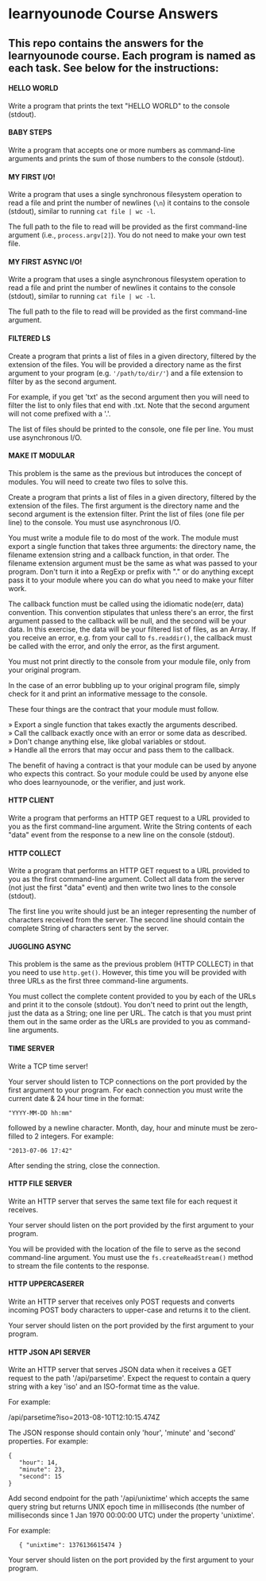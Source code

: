 # learnyounode Course Answers

## This repo contains the answers for the learnyounode course. Each program is named as each task. See below for the instructions:

#### HELLO WORLD

Write a program that prints the text "HELLO WORLD" to the console (stdout).

#### BABY STEPS

Write a program that accepts one or more numbers as command-line arguments and prints the sum of those numbers to the console (stdout).

#### MY FIRST I/O!

Write a program that uses a single synchronous filesystem operation to read a file and print the number of newlines (`\n`) it contains to the console (stdout), similar to running `cat file | wc -l`.

The full path to the file to read will be provided as the first command-line argument (i.e., `process.argv[2]`). You do not need to make your own test file. 

#### MY FIRST ASYNC I/O!

Write a program that uses a single asynchronous filesystem operation to read a file and print the number of newlines it contains to the console (stdout), similar to running `cat file | wc -l`.

The full path to the file to read will be provided as the first command-line argument.

#### FILTERED LS

Create a program that prints a list of files in a given directory, filtered by the extension of the files. You will be provided a directory name as the first argument to your program (e.g. `'/path/to/dir/'`) and a file extension to filter by as the second argument. 

For example, if you get 'txt' as the second argument then you will need to filter the list to only files that end with .txt. Note that the second argument will not come prefixed with a '.'.

The list of files should be printed to the console, one file per line. You must use asynchronous I/O.

#### MAKE IT MODULAR

This problem is the same as the previous but introduces the concept of modules. You will need to create two files to solve this.

Create a program that prints a list of files in a given directory, filtered by the extension of the files. The first argument is the directory name and the second argument is the extension filter. Print the list of files (one file per line) to the console. You must use asynchronous I/O.  

You must write a module file to do most of the work. The module must export a single function that takes three arguments: the directory name, the filename extension string and a callback function, in that order. The filename extension argument must be the same as what was passed to your program. Don't turn it into a RegExp or prefix with "." or do anything except pass it to your module where you can do what you need to make your filter work.  

The callback function must be called using the idiomatic node(err, data) convention. This convention stipulates that unless there's an error, the first argument passed to the callback will be null, and the second will be your data. In this exercise, the data will be your filtered list of files, as an Array. If you receive an error, e.g. from your call to `fs.readdir()`, the callback must be called with the error, and only the error, as the first argument.  

You must not print directly to the console from your module file, only from your original program.

In the case of an error bubbling up to your original program file, simply check for it and print an informative message to the console.

These four things are the contract that your module must follow.  

» Export a single function that takes exactly the arguments described.      
» Call the callback exactly once with an error or some data as described.     
» Don't change anything else, like global variables or stdout.              
» Handle all the errors that may occur and pass them to the callback.       

The benefit of having a contract is that your module can be used by anyone who expects this contract. So your module could be used by anyone else who does learnyounode, or the verifier, and just work.

#### HTTP CLIENT

Write a program that performs an HTTP GET request to a URL provided to you as the first command-line argument. Write the String contents of each "data" event from the response to a new line on the console (stdout).

#### HTTP COLLECT

Write a program that performs an HTTP GET request to a URL provided to you as the first command-line argument. Collect all data from the server (not just the first "data" event) and then write two lines to the console (stdout).  

The first line you write should just be an integer representing the number of characters received from the server. The second line should contain the complete String of characters sent by the server.

#### JUGGLING ASYNC

This problem is the same as the previous problem (HTTP COLLECT) in that you need to use `http.get()`. However, this time you will be provided with three URLs as the first three command-line arguments.

You must collect the complete content provided to you by each of the URLs and print it to the console (stdout). You don't need to print out the length, just the data as a String; one line per URL. The catch is that you must print them out in the same order as the URLs are provided to you as command-line arguments.

#### TIME SERVER

Write a TCP time server!  
   
Your server should listen to TCP connections on the port provided by the first argument to your program. For each connection you must write the current date & 24 hour time in the format:
	
	"YYYY-MM-DD hh:mm"  

followed by a newline character. Month, day, hour and minute must be zero-filled to 2 integers. For example:

	"2013-07-06 17:42"  

After sending the string, close the connection.

#### HTTP FILE SERVER

Write an HTTP server that serves the same text file for each request it receives.  

Your server should listen on the port provided by the first argument to your program.  

You will be provided with the location of the file to serve as the second command-line argument. You must use the `fs.createReadStream()` method to stream the file contents to the response.

#### HTTP UPPERCASERER

Write an HTTP server that receives only POST requests and converts incoming POST body characters to upper-case and returns it to the client.

Your server should listen on the port provided by the first argument to your program.  

#### HTTP JSON API SERVER

Write an HTTP server that serves JSON data when it receives a GET request to the path '/api/parsetime'. Expect the request to contain a query string with a key 'iso' and an ISO-format time as the value.  

For example:  

/api/parsetime?iso=2013-08-10T12:10:15.474Z  

The JSON response should contain only 'hour', 'minute' and 'second' properties. For example:  

```
{  
   "hour": 14,  
   "minute": 23,  
   "second": 15  
}  
```

Add second endpoint for the path '/api/unixtime' which accepts the same query string but returns UNIX epoch time in milliseconds (the number of milliseconds since 1 Jan 1970 00:00:00 UTC) under the property 'unixtime'.

For example:  

`	{ "unixtime": 1376136615474 }`

Your server should listen on the port provided by the first argument to your program.  
